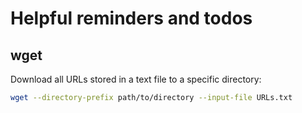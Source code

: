 # Helpful reminders and todos

## wget

Download all URLs stored in a text file to a specific directory:

```bash
wget --directory-prefix path/to/directory --input-file URLs.txt
```
